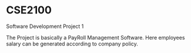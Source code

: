 # CSE2100

Software Development Project 1

The Project is basically a PayRoll Management Software.
Here employees salary can be generated according to company policy.
